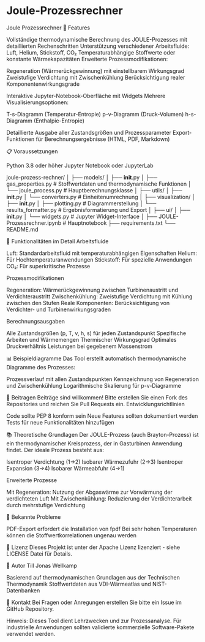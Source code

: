 # Joule-Prozessrechner
Joule Prozessrechner
🌟 Features

Vollständige thermodynamische Berechnung des JOULE-Prozesses mit detaillierten Rechenschritten
Unterstützung verschiedener Arbeitsfluide: Luft, Helium, Stickstoff, CO₂
Temperaturabhängige Stoffwerte oder konstante Wärmekapazitäten
Erweiterte Prozessmodifikationen:

Regeneration (Wärmerückgewinnung) mit einstellbarem Wirkungsgrad
Zweistufige Verdichtung mit Zwischenkühlung
Berücksichtigung realer Komponentenwirkungsgrade


Interaktive Jupyter-Notebook-Oberfläche mit Widgets
Mehrere Visualisierungsoptionen:

T-s-Diagramm (Temperatur-Entropie)
p-v-Diagramm (Druck-Volumen)
h-s-Diagramm (Enthalpie-Entropie)


Detaillierte Ausgabe aller Zustandsgrößen und Prozessparameter
Export-Funktionen für Berechnungsergebnisse (HTML, PDF, Markdown)

📋 Voraussetzungen

Python 3.8 oder höher
Jupyter Notebook oder JupyterLab

joule-prozess-rechner/
│
├── models/
│   ├── __init__.py
│   ├── gas_properties.py      # Stoffwertdaten und thermodynamische Funktionen
│   └── joule_process.py       # Hauptberechnungsklasse
│
├── utils/
│   ├── __init__.py
│   └── converters.py          # Einheitenumrechnung
│
├── visualization/
│   ├── __init__.py
│   ├── plotting.py            # Diagrammerstellung
│   └── results_formatter.py   # Ergebnisformatierung und Export
│
├── ui/
│   ├── __init__.py
│   └── widgets.py             # Jupyter Widget-Interface
│
├── JOULE-Prozessrechner.ipynb # Hauptnotebook
├── requirements.txt
└── README.md

🎯 Funktionalitäten im Detail
Arbeitsfluide

Luft: Standardarbeitsfluid mit temperaturabhängigen Eigenschaften
Helium: Für Hochtemperaturanwendungen
Stickstoff: Für spezielle Anwendungen
CO₂: Für superkritische Prozesse

Prozessmodifikationen

Regeneration: Wärmerückgewinnung zwischen Turbinenaustritt und Verdichteraustritt
Zwischenkühlung: Zweistufige Verdichtung mit Kühlung zwischen den Stufen
Reale Komponenten: Berücksichtigung von Verdichter- und Turbinenwirkungsgraden

Berechnungsausgaben

Alle Zustandsgrößen (p, T, v, h, s) für jeden Zustandspunkt
Spezifische Arbeiten und Wärmemengen
Thermischer Wirkungsgrad
Optimales Druckverhältnis
Leistungen bei gegebenem Massenstrom

📊 Beispieldiagramme
Das Tool erstellt automatisch thermodynamische Diagramme des Prozesses:

Prozessverlauf mit allen Zustandspunkten
Kennzeichnung von Regeneration und Zwischenkühlung
Logarithmische Skalierung für p-v-Diagramme

🤝 Beitragen
Beiträge sind willkommen! Bitte erstellen Sie einen Fork des Repositories und reichen Sie Pull Requests ein.
Entwicklungsrichtlinien

Code sollte PEP 8 konform sein
Neue Features sollten dokumentiert werden
Tests für neue Funktionalitäten hinzufügen

📚 Theoretische Grundlagen
Der JOULE-Prozess (auch Brayton-Prozess) ist ein thermodynamischer Kreisprozess, der in Gasturbinen Anwendung findet. Der ideale Prozess besteht aus:

Isentroper Verdichtung (1→2)
Isobarer Wärmezufuhr (2→3)
Isentroper Expansion (3→4)
Isobarer Wärmeabfuhr (4→1)

Erweiterte Prozesse

Mit Regeneration: Nutzung der Abgaswärme zur Vorwärmung der verdichteten Luft
Mit Zwischenkühlung: Reduzierung der Verdichterarbeit durch mehrstufige Verdichtung

🐛 Bekannte Probleme

PDF-Export erfordert die Installation von fpdf
Bei sehr hohen Temperaturen können die Stoffwertkorrelationen ungenau werden

📝 Lizenz
Dieses Projekt ist unter der Apache Lizenz lizenziert - siehe LICENSE Datei für Details.

👥 Autor
Till Jonas Wellkamp

Basierend auf thermodynamischen Grundlagen aus der Technischen Thermodynamik
Stoffwertdaten aus VDI-Wärmeatlas und NIST-Datenbanken

📧 Kontakt
Bei Fragen oder Anregungen erstellen Sie bitte ein Issue im GitHub Repository.

Hinweis: Dieses Tool dient Lehrzwecken und zur Prozessanalyse. Für industrielle Anwendungen sollten validierte kommerzielle Software-Pakete verwendet werden.
